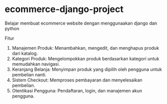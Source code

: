 # ecommerce-django-project
Belajar membuat ecommerce website dengan menggunaakan django dan python

Fitur
1. Manajemen Produk: Menambahkan, mengedit, dan menghapus produk dari katalog.
2. Kategori Produk: Mengelompokkan produk berdasarkan kategori untuk memudahkan navigasi.
3. Keranjang Belanja: Menyimpan produk yang dipilih oleh pengguna untuk pembelian nanti.
4. Sistem Checkout: Memproses pembayaran dan menyelesaikan pembelian.
5. Otentikasi Pengguna: Pendaftaran, login, dan manajemen akun pengguna.
